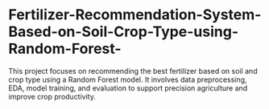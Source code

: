 # Fertilizer-Recommendation-System-Based-on-Soil-Crop-Type-using-Random-Forest-
This project focuses on recommending the best fertilizer based on soil and crop type using a Random Forest model. It involves data preprocessing, EDA, model training, and evaluation to support precision agriculture and improve crop productivity.
